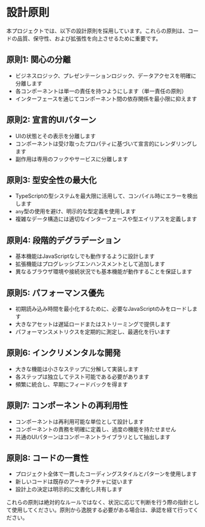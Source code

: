 # 設計原則

本プロジェクトでは、以下の設計原則を採用しています。これらの原則は、コードの品質、保守性、および拡張性を向上させるために重要です。

## 原則1: 関心の分離

- ビジネスロジック、プレゼンテーションロジック、データアクセスを明確に分離します
- 各コンポーネントは単一の責任を持つようにします（単一責任の原則）
- インターフェースを通じてコンポーネント間の依存関係を最小限に抑えます

## 原則2: 宣言的UIパターン

- UIの状態とその表示を分離します
- コンポーネントは受け取ったプロパティに基づいて宣言的にレンダリングします
- 副作用は専用のフックやサービスに分離します

## 原則3: 型安全性の最大化

- TypeScriptの型システムを最大限に活用して、コンパイル時にエラーを検出します
- `any`型の使用を避け、明示的な型定義を使用します
- 複雑なデータ構造には適切なインターフェースや型エイリアスを定義します

## 原則4: 段階的デグラデーション

- 基本機能はJavaScriptなしでも動作するように設計します
- 拡張機能はプログレッシブエンハンスメントとして追加します
- 異なるブラウザ環境や接続状況でも基本機能が動作することを保証します

## 原則5: パフォーマンス優先

- 初期読み込み時間を最小化するために、必要なJavaScriptのみをロードします
- 大きなアセットは遅延ロードまたはストリーミングで提供します
- パフォーマンスメトリクスを定期的に測定し、最適化を行います

## 原則6: インクリメンタルな開発

- 大きな機能は小さなステップに分解して実装します
- 各ステップは独立してテスト可能である必要があります
- 頻繁に統合し、早期にフィードバックを得ます

## 原則7: コンポーネントの再利用性

- コンポーネントは再利用可能な単位として設計します
- コンポーネントの責務を明確に定義し、過度の機能を持たせません
- 共通のUIパターンはコンポーネントライブラリとして抽出します

## 原則8: コードの一貫性

- プロジェクト全体で一貫したコーディングスタイルとパターンを使用します
- 新しいコードは既存のアーキテクチャに従います
- 設計上の決定は明示的に文書化し共有します

これらの原則は絶対的なルールではなく、状況に応じて判断を行う際の指針として使用してください。原則から逸脱する必要がある場合は、承認を経て行ってください。
